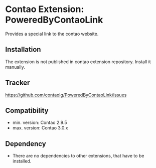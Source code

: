 Contao Extension: PoweredByContaoLink
=====================================

Provides a special link to the contao website.


Installation
------------

The extension is not published in contao extension repository.
Install it manually.


Tracker
-------

https://github.com/contaolg/PoweredByContaoLink/issues


Compatibility
-------------

- min. version: Contao 2.9.5
- max. version: Contao 3.0.x


Dependency
----------

- There are no dependencies to other extensions, that have to be installed.